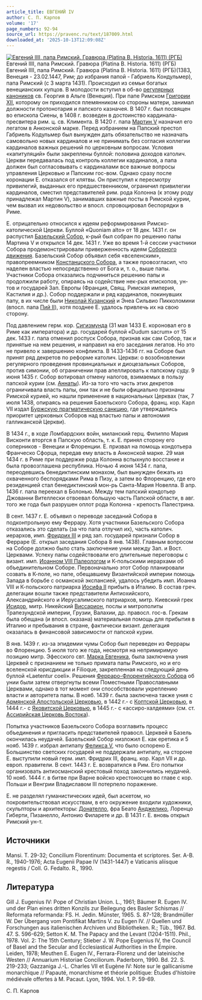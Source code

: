 ```yaml
---
article_title: ЕВГЕНИЙ IV
author: С. П. Карпов
volume: '17'
page_numbers: 92-94
source_url: https://pravenc.ru/text/187009.html
downloaded_at: '2025-10-13T12:09:08Z'
---
```


[![Евгений IIII, папа Римский. Гравюра (Platina B. Historia. 1611) (РГБ)](https://pravenc.ru/data/858/492/1234/i200.jpg "Кликните для увеличения картинки")](https://pravenc.ru/data/858/492/1234/i400.jpg)Евгений IIII, папа Римский. Гравюра (Platina B. Historia. 1611) (РГБ)  
Евгений IIII, папа Римский. Гравюра (Platina B. Historia. 1611) (РГБ)(1383, Венеция - 23.02.1447, Рим; до избрания папой - Габриель Кондульмер), папа Римский (с 3 марта 1431). Происходил из семьи богатых венецианских купцов. В молодости вступил в об-во [регулярных каноников](<https://pravenc.ru/text/Регулярные каноники.html>) св. Георгия в Альге (Венеция). При папе Римском [Григории XII](<https://pravenc.ru/text/Григории XII.html>), которому он приходился племянником со стороны матери, занимал должности протонотария и папского казначея. В 1407 г. был посвящен во епископа Сиены, в 1408 г. возведен в достоинство кардинала-пресвитера рим. ц. св. Климента. В 1420 г. папа [Мартин V](<https://pravenc.ru/text/Мартин V.html>) назначил его легатом в Анконской марке. Перед избранием на Папский престол Габриель Кодульмер был вынужден дать обязательство не назначать самовольно новых кардиналов и не принимать без согласия коллегии кардиналов важных решений по церковным вопросам. Условия «капитуляций» были закреплены буллой: половина доходов католич. Церкви передавалась под контроль коллегии кардиналов, а папа должен был согласовывать с кардиналами все важные вопросы управления Церковью и Папским гос-вом. Однако сразу после коронации Е. отказался от клятвы. Он приступил к пересмотру привилегий, выданных его предшественником, ограничил привилегии кардиналов, сместил представителей рим. рода Колонна (к этому роду принадлежал Мартин V), занимавших важные посты в Римской курии, чем вызвал их недовольство и впосл. спровоцировал беспорядки в Риме.

Е. отрицательно относился к идеям реформирования Римско-католической Церкви. Буллой «Quoniam alto» от 18 дек. 1431 г. он распустил [Базельский Собор](<https://pravenc.ru/text/Базельский Собор.html>), к-рый был собран по решению папы Мартина V и открылся 14 дек. 1431 г. Уже во время 1-й сессии участники Собора продемонстрировали приверженность идеям [Соборного движения](<https://pravenc.ru/text/Соборного движения.html>). Базельский Собор объявил себя «вселенским», правопреемником [Констанцского Собора](<https://pravenc.ru/text/Констанцского Собора.html>), а также провозгласил, что наделен властью непосредственно от Бога и, т. о., выше папы. Участники Собора отказались подчиниться решению папы и продолжили работу, опираясь на содействие нек-рых епископов, ун-тов и государей Зап. Европы (Франция, Свящ. Римская империя, Кастилия и др.). Собор поддержали и ряд кардиналов, покинувших папу, в их числе были [Николай Кузанский](<https://pravenc.ru/text/Николай Кузанский.html>) и Энеа Сильвио Пикколомини (впосл. папа [Пий II](<https://pravenc.ru/text/Пий II.html>)), хотя позднее Е. удалось привлечь их на свою сторону.

Под давлением герм. кор. [Сигизмунда](https://pravenc.ru/text/Сигизмунда.html) (31 мая 1433 Е. короновал его в Риме как императора) и др. государей буллой «Dudum sacrum» от 15 дек. 1433 г. папа отменил роспуск Собора, признав как сам Собор, так и принятые на нем решения, и направил на его заседания легатов. Но это не привело к завершению конфликта. В 1433-1436 гг. на Соборе был принят ряд декретов по реформе католич. Церкви: о возобновлении регулярного проведения провинциальных и диоцезальных Соборов, против симонии, об ограничении прав апеллировать к папскому суду. 9 июня 1435 г. Собор вотировал отмену налогов, взимаемых в пользу папской курии (см. [Аннаты](https://pravenc.ru/text/Аннаты.html)). Из-за того что часть этих декретов ограничивала власть папы, они так и не были официально признаны Римской курией, но нашли применение в национальных Церквах (так, 7 июля 1438, опираясь на решения Базельского Собора, франц. кор. Карл VII издал [Буржскую прагматическую санкцию](<https://pravenc.ru/text/Буржскую прагматическую санкцию.html>), где утверждались приоритет церковных Соборов над властью папы и автономия галликанской Церкви).

В 1434 г., в ходе Ломбардских войн, миланский герц. Филиппо Мария Висконти вторгся в Папскую область, т. к. Е. принял сторону его соперников - Венеции и Флоренции. Е. призвал на помощь кондотьера Франческо Сфорца, передав ему власть в Анконской марке. 29 мая 1434 г. в Риме при поддержке рода Колонна вспыхнуло восстание и была провозглашена республика. Ночью 4 июня 1434 г. папа, переодевшись бенедиктинским монахом, был вынужден бежать из охваченного беспорядками Рима в Пизу, а затем во Флоренцию, где его резиденцией стал бенедиктинский мон-рь Санта-Мария Новелла. В апр. 1436 г. папа переехал в Болонью. Между тем папский кондотьер Джованни Вителлески отвоевал большую часть Папской области, в авг. того же года был разрушен оплот рода Колонна - крепость Палестрина.

В сент. 1437 г. Е. объявил о переводе заседаний Собора в подконтрольную ему Феррару. Хотя участники Базельского Собора отказались это сделать (за что папа отлучил их), часть католич. иерархов, имп. [Фридрих III](<https://pravenc.ru/text/Фридрих III.html>) и ряд зап. государей признали Собор в Ферраре (Е. открыл заседания Собора 8 янв. 1438). Главным вопросом на Соборе должно было стать заключение унии между Зап. и Вост. Церквами. Успеху папы содействовали его длительные переговоры с визант. имп. [Иоанном VIII Палеологом](<https://pravenc.ru/text/Иоанном VIII Палеологом.html>) и К-польскими иерархами об объединительном Соборе. Первоначально этот Собор планировали созвать в К-поле, но папе, обещавшему Византийской империи помощь Запада в борьбе с османской экспансией, удалось убедить имп. Иоанна VIII и К-польского патриарха [Иосифа II](<https://pravenc.ru/text/Иосифа II.html>) прибыть в Италию. В состав греч. делегации вошли также представители Антиохийского, Александрийского и Иерусалимского патриархов, митр. Киевский грек [Исидор](https://pravenc.ru/text/Исидор.html), митр. Никейский [Виссарион](https://pravenc.ru/text/Виссарион.html), послы и митрополиты Трапезундской империи, Грузии, Валахии, др. правосл. гос-в. Грекам была обещана (и впосл. оказана) материальная помощь для прибытия в Италию и пребывания в стране, фактически визант. делегация оказалась в финансовой зависимости от папской курии.

В янв. 1439 г. из-за эпидемии чумы Собор был переведен из Феррары во Флоренцию. 5 июля того же года, несмотря на непримиримую позицию митр. Эфесского свт. [Марка Евгеника](<https://pravenc.ru/text/Марка Евгеника.html>), была заключена уния Церквей с признанием не только примата папы Римского, но и его вселенской юрисдикции и Filioque, закрепленная на следующий день буллой «Laetentur coeli». Решения [Ферраро-Флорентийского Собора](<https://pravenc.ru/text/Ферраро-Флорентийский Собор.html>) об унии были затем отвергнуты всеми Поместными Православными Церквами, однако в тот момент они способствовали укреплению власти и авторитета папы. В нояб. 1439 г. была заключена также уния с [Армянской Апостольской Церковью](<https://pravenc.ru/text/АРМЯНСКАЯ АПОСТОЛЬСКАЯ ЦЕРКОВЬ.html>), в 1442 г.- с [Коптской Церковью](<https://pravenc.ru/text/Коптской Церковью.html>), в 1444 г.- с [Яковитской Церковью](<https://pravenc.ru/text/Яковитской Церковью.html>), в 1445 г.- с «ассиро-халдеями» (см. ст. [Ассирийская Церковь Востока](<https://pravenc.ru/text/Ассирийская Церковь Востока.html>)).

Попытка участников Базельского Собора возглавить процесс объединения и пригласить представителей правосл. Церквей в Базель окончилась неудачей. Базельский Собор низложил Е. как еретика и 5 нояб. 1439 г. избрал антипапу [Феликса V](<https://pravenc.ru/text/Феликса V.html>), что было оспорено Е. Большинство светских государей не поддержали антипапу, на стороне Е. выступили новый герм. имп. Фридрих III, франц. кор. Карл VII и др. европ. правители. В сент. 1443 г. Е. возвратился в Рим. Его попытки организовать антиосманский крестовый поход закончились неудачей. 10 нояб. 1444 г. в битве при Варне войско крестоносцев во главе с кор. Польши и Венгрии Владиславом III потерпело поражение.

Е. не разделял гуманистических идей, был аскетом, но покровительствовал искусствам, в его окружение входили художники, скульпторы и архитекторы: [Донателло](https://pravenc.ru/text/Донателло.html), фра Беато [Анджелико](https://pravenc.ru/text/Анджелико.html), Лоренцо Гиберти, Пизанелло, Антонио Филарете и др. В 1431 г. Е. вновь открыл Римский ун-т.

## Источники

Mansi. T. 29-32; Concilium Florentinum: Documenta et scriptores. Ser. A-B. R., 1940-1976; Acta Eugenii Papae IV (1431-1447) e Vaticanis aliisque regestis / Coll. G. Fedalto. R., 1990.

## Литература

Gill J. Eugenius IV: Pope of Christian Union. L., 1961; Bäumer R. Eugen IV. und der Plan eines dritten Konzils zur Beilegung des Basler Schismas // Reformata reformanda: FS. H. Jedin. Münster, 1965. S. 87-128; Brandmüller W. Der Übergang vom Pontifikat Martins V. zu Eugen IV. // Quellen und Forschungen aus italienischen Archiven und Bibliotheken. R.; Tüb., 1967. Bd. 47. S. 596-629; Setton K. M. The Papacy and the Levant (1204-1511). Phil., 1978. Vol. 2: The 15th Century; Stieber J. W. Pope Eugenius IV, the Council of Basel and the Secular and Ecclesiastical Authorities in the Empire. Leiden, 1978; Meuthen E. Eugen IV., Ferrara-Florenz und der lateinische Westen // Annuarium Historiae Conciliorum. Paderborn, 1990. Bd. 22. S. 219-233; Gazzaniga J.-L. Charles VII et Eugène IV: Note sur le gallicanisme monarchique // Papauté, monarchisme et théorie politique: Études d'histoire médiévale offertes à M. Pacaut. Lyon, 1994. Vol. 1. P. 59-69.

С. П. Карпов
